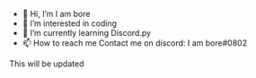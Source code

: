 - 👋 Hi, I’m I am bore
- 👀 I’m interested in coding
- 🌱 I’m currently learning Discord.py
- 📫 How to reach me Contact me on discord: I am bore#0802


This will be updated
